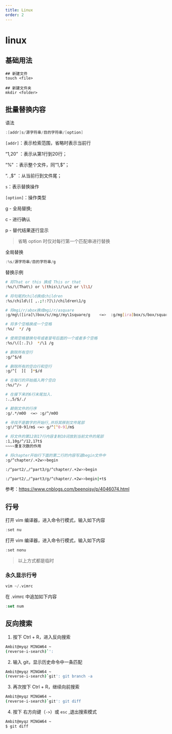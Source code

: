 ```yaml
---
title: Linux
order: 2
---
```


# linux



## 基础用法

```shell
## 新建文件
touch <file>

## 新建文件夹
mkdir <folder>
```



## 批量替换内容

语法

```v
:[addr]s/源字符串/目的字符串/[option]
```

`[addr]`：表示检索范围，省略时表示当前行

“1,20” ：表示从第1行到20行；

“%” ：表示整个文件，同“1,$”；

“. ,$” ：从当前行到文件尾；

`s`：表示替换操作

`[option]`：操作类型

g - 全局替换; 

c - 进行确认

p - 替代结果逐行显示

> 省略 option 时仅对每行第一个匹配串进行替换

全局替换

```v
:%s/源字符串/目的字符串/g
```

替换示例

```bash
# 将That or this 换成 This or that
:%s/\(That\) or \(this\)/\u\2 or \l\1/

# 将句尾的child换成children
:%s/child\([ ,.;!:?]\)/children\1/g

# 将mgi/r/abox换成mgi/r/asquare
:g/mg\([ira]\)box/s//mg//my\1square/g    <=>  :g/mg[ira]box/s/box/square/g

# 将多个空格换成一个空格
:%s/  */ /g

# 使用空格替换句号或者冒号后面的一个或者多个空格
:%s/\([:.]\)  */\1 /g

# 删除所有空行
:g/^$/d

# 删除所有的空白行和空行
:g/^[  ][  ]*$/d

# 在每行的开始插入两个空白
:%s/^/>  /

# 在接下来的6行末尾加入.
:.,5/$/./

# 颠倒文件的行序
:g/.*/m0O  <=> :g/^/m0O

# 寻找不是数字的开始行,并将其移到文件尾部
:g!/^[0-9]/m$ <=> g/^[^0-9]/m$

# 将文件的第12到17行内容复制10词放到当前文件的尾部
:1,10g/^/12,17t$
~~~~重复次数的作用

# 将chapter开始行下面的第二行的内容写道begin文件中
:g/^chapter/.+2w>>begin

:/^part2/,/^part3/g/^chapter/.+2w>>begin

:/^part2/,/^part3/g/^chapter/.+2w>>begin|+t$
```

参考：https://www.cnblogs.com/beenoisy/p/4046074.html

## 行号

打开 vim 编译器，进入命令行模式，输入如下内容

```v
:set nu
```

打开 vim 编译器，进入命令行模式，输入如下内容

```v
:set nonu
```

> 以上方式都是临时

### 永久显示行号

```v
vim ~/.vimrc
```

在 .vimrc 中追加如下内容

```js
:set num
```

## 反向搜索

1. 按下 Ctrl + R，进入反向搜索

```bash
Ambit@myqz MINGW64 ~
(reverse-i-search)`':
```

2. 输入 git，显示历史命令中一条匹配

```bash
Ambit@myqz MINGW64 ~
(reverse-i-search)`git': git branch -a
```

3. 再次按下 Ctrl + R，继续向前搜索

```bash
Ambit@myqz MINGW64 ~
(reverse-i-search)`git': git diff
```

4. 按下 右方向键（`->`）或 `esc` ,退出搜索模式

```bash
Ambit@myqz MINGW64 ~
$ git diff
```

